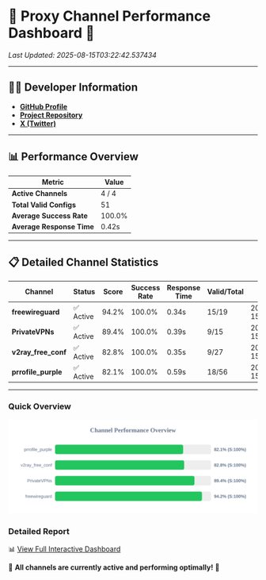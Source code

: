 # 🌟 Proxy Channel Performance Dashboard 🌟

_Last Updated: 2025-08-15T03:22:42.537434_

---

## 👩‍💻 Developer Information

- **[GitHub Profile](https://github.com/4n0nymou3)**  
- **[Project Repository](https://github.com/4n0nymou3/multi-proxy-config-fetcher)**  
- **[X (Twitter)](https://x.com/4n0nymou3)**  

---

## 📊 Performance Overview

| Metric                | Value       |
|-----------------------|-------------|
| **Active Channels**   | 4 / 4       |
| **Total Valid Configs** | 51          |
| **Average Success Rate** | 100.0%      |
| **Average Response Time** | 0.42s       |

---

## 📋 Detailed Channel Statistics

| Channel          | Status     | Score  | Success Rate | Response Time | Valid/Total | Last Success               |
|------------------|------------|--------|--------------|---------------|-------------|----------------------------|
| **freewireguard**  | ✅ Active  | 94.2%  | 100.0% | 0.34s         | 15/19       | 2025-08-15T03:22:42.535525 |
| **PrivateVPNs**  | ✅ Active  | 89.4%  | 100.0% | 0.39s         | 9/15       | 2025-08-15T03:22:42.165395 |
| **v2ray_free_conf**  | ✅ Active  | 82.8%  | 100.0% | 0.35s         | 9/27       | 2025-08-15T03:22:41.740158 |
| **prrofile_purple**  | ✅ Active  | 82.1%  | 100.0% | 0.59s         | 18/56       | 2025-08-15T03:22:41.340689 |

---

### Quick Overview
<div align="center">
  <a href="https://raw.githubusercontent.com/nullluser/NullRepo/refs/heads/main/assets/channel_stats_chart.svg">
    <img src="https://raw.githubusercontent.com/nullluser/NullRepo/refs/heads/main/assets/channel_stats_chart.svg" alt="Source Performance Statistics" width="800">
  </a>
</div>

### Detailed Report
📊 [View Full Interactive Dashboard](https://htmlpreview.github.io/?https://github.com/nullluser/NullRepo/blob/main/assets/performance_report.html)

🎉 **All channels are currently active and performing optimally!** 🎉
